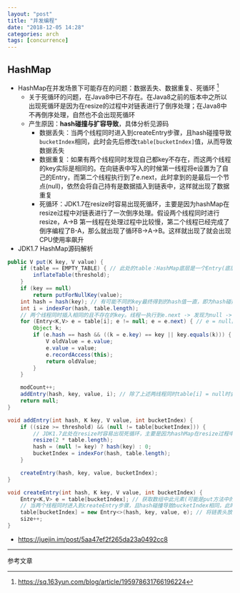 ```yaml
---
layout: "post"
title: "并发编程"
date: "2018-12-05 14:28"
categories: arch
tags: [concurrence]
---
```


## HashMap

- HashMap在并发场景下可能存在的问题：数据丢失、数据重复、死循环 [^1]
    - 关于死循环的问题，在Java8中已不存在。在Java8之前的版本中之所以出现死循环是因为在resize的过程中对链表进行了倒序处理；在Java8中不再倒序处理，自然也不会出现死循环
    - 产生原因：**hash碰撞与扩容导致**，具体分析见源码
        - 数据丢失：当两个线程同时进入到createEntry步骤，且hash碰撞导致`bucketIndex`相同，此时会先后修改`table[bucketIndex]`值，从而导致数据丢失
        - 数据重复：如果有两个线程同时发现自己都key不存在，而这两个线程的key实际是相同的。在向链表中写入的时候第一线程将e设置为了自己的Entry，而第二个线程执行到了e.next，此时拿到的是最后一个节点(null)，依然会将自己持有是数据插入到链表中，这样就出现了数据重复
        - 死循环：JDK1.7在resize时容易出现死循环，主要是因为hashMap在resize过程中对链表进行了一次倒序处理。假设两个线程同时进行resize，A->B 第一线程在处理过程中比较慢，第二个线程已经完成了倒序编程了B-A，那么就出现了循环B->A->B。这样就出现了就会出现CPU使用率飙升
- JDK1.7 HashMap源码解析

```java
public V put(K key, V value) {
    if (table == EMPTY_TABLE) { // 此处的table：HashMap底层是一个Entry(底层是一个链表)数组，一旦发生Hash冲突的的时候，HashMap采用拉链法解决碰撞冲突
        inflateTable(threshold);
    }
    if (key == null)
        return putForNullKey(value);
    int hash = hash(key); // 有可能不同的key最终得到的hash值一直，即为hash碰撞
    int i = indexFor(hash, table.length);
    // 两个线程同时插入相同的且不存在的key。线程一执行到e.next -> 发现为null -> 执行addEntry -> 此时线程二执行e.next -> 拿到的是最后一个节点null(正常应该是第一个节点对应的e) -> 再次执行addEntry。从而产生数据重复
    for (Entry<K,V> e = table[i]; e != null; e = e.next) { // e = null出现情况：table[i] = null 或 当前hash值的对应的Entry链表从链表头到尾都无此 hash-key(链表尾=null)
        Object k;
        if (e.hash == hash && ((k = e.key) == key || key.equals(k))) { // 符合，则相当于更新此map[key]的值
            V oldValue = e.value;
            e.value = value;
            e.recordAccess(this);
            return oldValue;
        }
    }

    modCount++;
    addEntry(hash, key, value, i); // 除了上述两线程同时table[i] = null时会同时执行；也有可能两线程获取的 table[i] 一直，且都是新增链表节点
    return null;
}

void addEntry(int hash, K key, V value, int bucketIndex) {
    if ((size >= threshold) && (null != table[bucketIndex])) {
        // JDK1.7此处在resize时容易出现死循环，主要是因为hashMap在resize过程中对链表进行了一次倒序处理。假设两个线程同时进行resize，A->B 第一线程在处理过程中比较慢，第二个线程已经完成了倒序编程了B-A，那么就出现了循环B->A->B。这样就出现了就会出现CPU使用率飙升
        resize(2 * table.length);
        hash = (null != key) ? hash(key) : 0;
        bucketIndex = indexFor(hash, table.length);
    }

    createEntry(hash, key, value, bucketIndex);
}

void createEntry(int hash, K key, V value, int bucketIndex) {
    Entry<K,V> e = table[bucketIndex]; // 获取数组中此元素(可能是put方法中的 table[i] 或者是扩容之后新的元素)保存的链表对象(链表头)
    // 当两个线程同时进入到createEntry步骤，且hash碰撞导致bucketIndex相同，此时会先后修改table[bucketIndex]值，从而导致数据丢失
    table[bucketIndex] = new Entry<>(hash, key, value, e); // 将链表头放到当前Entry的next属性，并将新链表对象(新链表头)保存到该数组元素中。相当于
    size++;
}
```
- https://juejin.im/post/5aa47ef2f265da23a0492cc8

















---

参考文章

[^1]: https://sq.163yun.com/blog/article/195978631766196224












